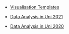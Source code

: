 - [Visualisation Templates](https://dstsimokha.github.io/visuals/)

- [Data Analysis in Uni 2021](https://dstsimokha.github.io/da2021/)
- [Data Analysis in Uni 2020](https://dstsimokha.github.io/da2020/)
